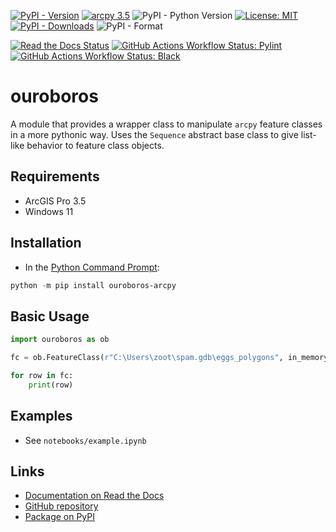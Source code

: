 [![PyPI - Version](https://img.shields.io/pypi/v/ouroboros-arcpy)](https://pypi.org/project/ouroboros-arcpy/)
[![arcpy 3.5](https://img.shields.io/badge/arcpy-3.5-blue?logo=arcgis&logoColor=fff)](https://pro.arcgis.com/en/pro-app/3.5/arcpy/get-started/what-is-arcpy-.htm)
![PyPI - Python Version](https://img.shields.io/pypi/pyversions/ouroboros-arcpy)
[![License: MIT](https://img.shields.io/badge/License-MIT-lightgrey.svg)](https://github.com/corbel-spatial/ouroboros?tab=MIT-1-ov-file)
[![PyPI - Downloads](https://img.shields.io/pypi/dm/ouroboros-arcpy)](https://pypistats.org/packages/ouroboros-arcpy)
![PyPI - Format](https://img.shields.io/pypi/format/ouroboros-arcpy)

[![Read the Docs Status](https://img.shields.io/readthedocs/ouroboros-arcpy)](https://ouroboros-arcpy.readthedocs.io/)
[![GitHub Actions Workflow Status: Pylint](https://img.shields.io/github/actions/workflow/status/corbel-spatial/ouroboros/pylint.yml?label=pylint)](https://github.com/corbel-spatial/ouroboros/actions/workflows/pylint.yml)
[![GitHub Actions Workflow Status: Black](https://img.shields.io/github/actions/workflow/status/corbel-spatial/ouroboros/black-action.yml?label=black)](https://github.com/corbel-spatial/ouroboros/actions/workflows/black-action.yml)

# ouroboros

A module that provides a wrapper class to manipulate `arcpy` feature classes in a more pythonic way. Uses the `Sequence` abstract base class to give list-like behavior to feature class objects.

## Requirements

- ArcGIS Pro 3.5
- Windows 11
  
## Installation

- In the [Python Command Prompt](https://developers.arcgis.com/python/latest/guide/install-and-set-up/#installation-using-python-command-prompt):

```PowerShell
python -m pip install ouroboros-arcpy
```

## Basic Usage

```Python
import ouroboros as ob

fc = ob.FeatureClass(r"C:\Users\zoot\spam.gdb\eggs_polygons", in_memory=True)  # cache in memory for better performance

for row in fc:
    print(row)
```

## Examples

- See `notebooks/example.ipynb`

## Links

- [Documentation on Read the Docs](https://ouroboros-arcpy.readthedocs.io/)
- [GitHub repository](https://github.com/corbel-spatial/ouroboros)
- [Package on PyPI](https://pypi.org/project/ouroboros-arcpy/)
